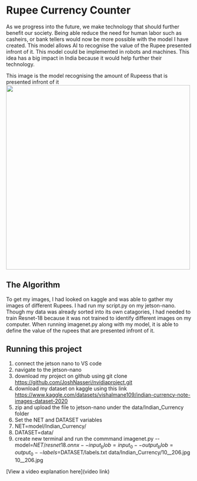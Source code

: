 # Rupee Currency Counter

As we progress into the future, we make technology that should further benefit our society. Being able reduce the need for human labor such as casheirs, or bank tellers would now be more possible with the model I have created. This model allows AI to recognise the value of the Rupee presented infront of it. This model could be implemented in robots and machines. This idea has a big impact in India because it would help further their technology.  

This image is the model recognising the amount of Rupeess that is presented infront of it 
<img src="https://i.imgur.com/pdXRqWM.png" width="500" length="400">


## The Algorithm

To get my images, I had looked on kaggle and was able to gather my images of different Rupees. I had run my script.py on my jetson-nano. Though my data was already sorted into its own catagories, I had needed to train Resnet-18 because it was not trained to identify different images on my computer. When running imagenet.py along with my model, it is able to define the value of the rupees that are presented infront of it. 


## Running this project
1. connect the jetson nano to VS code
2. navigate to the jetson-nano 
3. download my project on github using git clone https://github.com/JoshNasseri/nvidiaproject.git
4. download my dataset on kaggle using this link https://www.kaggle.com/datasets/vishalmane109/indian-currency-note-images-dataset-2020
5. zip and upload the file to jetson-nano under the data/Indian_Currency folder
6. Set the NET and DATASET variables
7. NET=model/Indian_Currency/
8. DATASET=data/
9. create new terminal and run the commmand   imagenet.py --model=$NET/resnet18.onnx --input_blob=input_0 --output_blob=output_0 --labels=$DATASET/labels.txt data/Indian_Currency/10__206.jpg 10__206.jpg


 
[View a video explanation here](video link)
